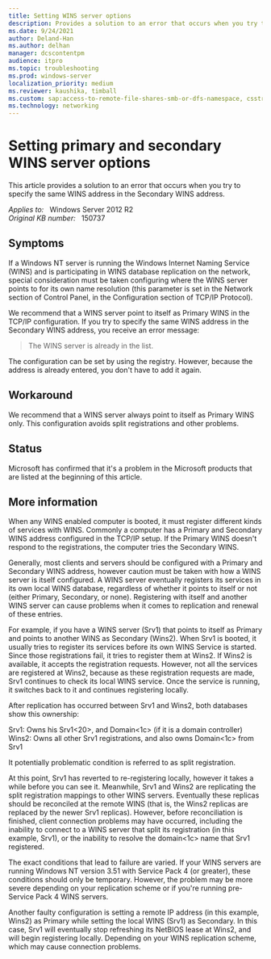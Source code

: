 ```yaml
---
title: Setting WINS server options
description: Provides a solution to an error that occurs when you try to specify the same WINS address in the Secondary WINS address.
ms.date: 9/24/2021
author: Deland-Han
ms.author: delhan
manager: dcscontentpm
audience: itpro
ms.topic: troubleshooting
ms.prod: windows-server
localization_priority: medium
ms.reviewer: kaushika, timball
ms.custom: sap:access-to-remote-file-shares-smb-or-dfs-namespace, csstroubleshoot
ms.technology: networking
---
```

# Setting primary and secondary WINS server options

This article provides a solution to an error that occurs when you try to specify the same WINS address in the Secondary WINS address.

_Applies to:_ &nbsp; Windows Server 2012 R2  
_Original KB number:_ &nbsp; 150737

## Symptoms

If a Windows NT server is running the Windows Internet Naming Service (WINS) and is participating in WINS database replication on the network, special consideration must be taken configuring where the WINS server points to for its own name resolution (this parameter is set in the Network section of Control Panel, in the Configuration section of TCP/IP Protocol).

We recommend that a WINS server point to itself as Primary WINS in the TCP/IP configuration. If you try to specify the same WINS address in the Secondary WINS address, you receive an error message:  
> The WINS server is already in the list.

The configuration can be set by using the registry. However, because the address is already entered, you don't have to add it again.

## Workaround

We recommend that a WINS server always point to itself as Primary WINS only. This configuration avoids split registrations and other problems.

## Status

Microsoft has confirmed that it's a problem in the Microsoft products that are listed at the beginning of this article.

## More information

When any WINS enabled computer is booted, it must register different kinds of services with WINS. Commonly a computer has a Primary and Secondary WINS address configured in the TCP/IP setup. If the Primary WINS doesn't respond to the registrations, the computer tries the Secondary WINS.

Generally, most clients and servers should be configured with a Primary and Secondary WINS address, however caution must be taken with how a WINS server is itself configured. A WINS server eventually registers its services in its own local WINS database, regardless of whether it points to itself or not (either Primary, Secondary, or none). Registering with itself and another WINS server can cause problems when it comes to replication and renewal of these entries.

For example, if you have a WINS server (Srv1) that points to itself as Primary and points to another WINS as Secondary (Wins2). When Srv1 is booted, it usually tries to register its services before its own WINS Service is started. Since those registrations fail, it tries to register them at Wins2. If Wins2 is available, it accepts the registration requests. However, not all the services are registered at Wins2, because as these registration requests are made, Srv1 continues to check its local WINS service. Once the service is running, it switches back to it and continues registering locally.

After replication has occurred between Srv1 and Wins2, both databases show this ownership:

Srv1: Owns his Srv1<20>, and Domain<1c> (if it is a domain controller)  
Wins2: Owns all other Srv1 registrations, and also owns Domain<1c> from Srv1

It potentially problematic condition is referred to as split registration.

At this point, Srv1 has reverted to re-registering locally, however it takes a while before you can see it. Meanwhile, Srv1 and Wins2 are replicating the split registration mappings to other WINS servers. Eventually these replicas should be reconciled at the remote WINS (that is, the Wins2 replicas are replaced by the newer Srv1 replicas). However, before reconciliation is finished, client connection problems may have occurred, including the inability to connect to a WINS server that split its registration (in this example, Srv1), or the inability to resolve the domain<1c> name that Srv1 registered.

The exact conditions that lead to failure are varied. If your WINS servers are running Windows NT version 3.51 with Service Pack 4 (or greater), these conditions should only be temporary. However, the problem may be more severe depending on your replication scheme or if you're running pre- Service Pack 4 WINS servers.

Another faulty configuration is setting a remote IP address (in this example, Wins2) as Primary while setting the local WINS (Srv1) as Secondary. In this case, Srv1 will eventually stop refreshing its NetBIOS lease at Wins2, and will begin registering locally. Depending on your WINS replication scheme, which may cause connection problems.
